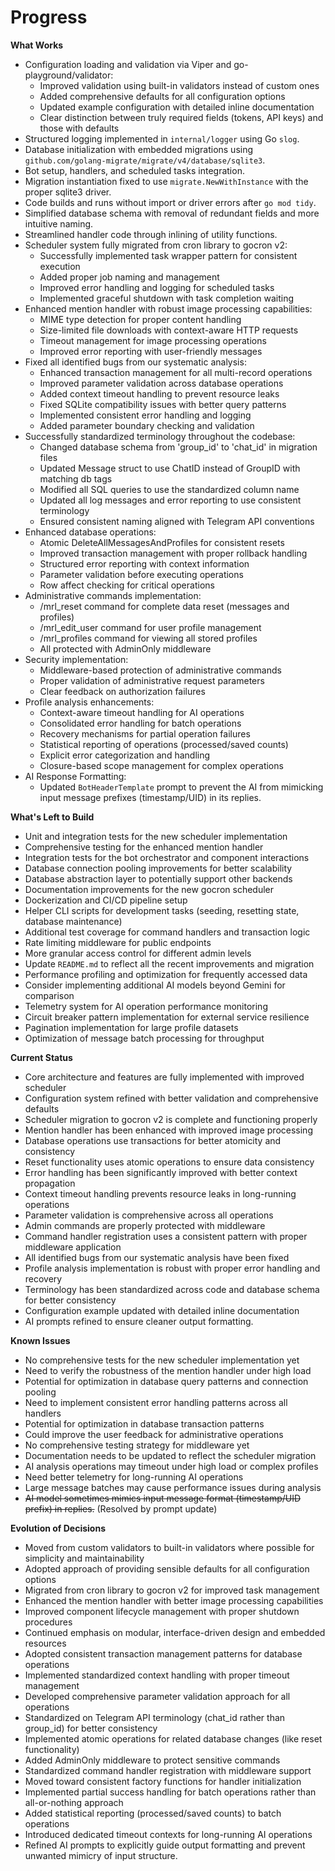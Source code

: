 # Progress

**What Works**
- Configuration loading and validation via Viper and go-playground/validator:
  - Improved validation using built-in validators instead of custom ones
  - Added comprehensive defaults for all configuration options
  - Updated example configuration with detailed inline documentation
  - Clear distinction between truly required fields (tokens, API keys) and those with defaults
- Structured logging implemented in `internal/logger` using Go `slog`.
- Database initialization with embedded migrations using `github.com/golang-migrate/migrate/v4/database/sqlite3`.
- Bot setup, handlers, and scheduled tasks integration.
- Migration instantiation fixed to use `migrate.NewWithInstance` with the proper sqlite3 driver.
- Code builds and runs without import or driver errors after `go mod tidy`.
- Simplified database schema with removal of redundant fields and more intuitive naming.
- Streamlined handler code through inlining of utility functions.
- Scheduler system fully migrated from cron library to gocron v2:
  - Successfully implemented task wrapper pattern for consistent execution
  - Added proper job naming and management
  - Improved error handling and logging for scheduled tasks
  - Implemented graceful shutdown with task completion waiting
- Enhanced mention handler with robust image processing capabilities:
  - MIME type detection for proper content handling
  - Size-limited file downloads with context-aware HTTP requests
  - Timeout management for image processing operations
  - Improved error reporting with user-friendly messages
- Fixed all identified bugs from our systematic analysis:
  - Enhanced transaction management for all multi-record operations
  - Improved parameter validation across database operations
  - Added context timeout handling to prevent resource leaks
  - Fixed SQLite compatibility issues with better query patterns
  - Implemented consistent error handling and logging
  - Added parameter boundary checking and validation
- Successfully standardized terminology throughout the codebase:
  - Changed database schema from 'group_id' to 'chat_id' in migration files
  - Updated Message struct to use ChatID instead of GroupID with matching db tags
  - Modified all SQL queries to use the standardized column name
  - Updated all log messages and error reporting to use consistent terminology
  - Ensured consistent naming aligned with Telegram API conventions
- Enhanced database operations:
  - Atomic DeleteAllMessagesAndProfiles for consistent resets
  - Improved transaction management with proper rollback handling
  - Structured error reporting with context information
  - Parameter validation before executing operations
  - Row affect checking for critical operations
- Administrative commands implementation:
  - /mrl_reset command for complete data reset (messages and profiles)
  - /mrl_edit_user command for user profile management
  - /mrl_profiles command for viewing all stored profiles
  - All protected with AdminOnly middleware
- Security implementation:
  - Middleware-based protection of administrative commands
  - Proper validation of administrative request parameters
  - Clear feedback on authorization failures
- Profile analysis enhancements:
  - Context-aware timeout handling for AI operations
  - Consolidated error handling for batch operations
  - Recovery mechanisms for partial operation failures
  - Statistical reporting of operations (processed/saved counts)
  - Explicit error categorization and handling
  - Closure-based scope management for complex operations
- AI Response Formatting:
  - Updated `BotHeaderTemplate` prompt to prevent the AI from mimicking input message prefixes (timestamp/UID) in its replies.

**What's Left to Build**
- Unit and integration tests for the new scheduler implementation
- Comprehensive testing for the enhanced mention handler
- Integration tests for the bot orchestrator and component interactions
- Database connection pooling improvements for better scalability
- Database abstraction layer to potentially support other backends
- Documentation improvements for the new gocron scheduler
- Dockerization and CI/CD pipeline setup
- Helper CLI scripts for development tasks (seeding, resetting state, database maintenance)
- Additional test coverage for command handlers and transaction logic
- Rate limiting middleware for public endpoints
- More granular access control for different admin levels
- Update `README.md` to reflect all the recent improvements and migration
- Performance profiling and optimization for frequently accessed data
- Consider implementing additional AI models beyond Gemini for comparison
- Telemetry system for AI operation performance monitoring
- Circuit breaker pattern implementation for external service resilience
- Pagination implementation for large profile datasets
- Optimization of message batch processing for throughput

**Current Status**
- Core architecture and features are fully implemented with improved scheduler
- Configuration system refined with better validation and comprehensive defaults
- Scheduler migration to gocron v2 is complete and functioning properly
- Mention handler has been enhanced with improved image processing
- Database operations use transactions for better atomicity and consistency
- Reset functionality uses atomic operations to ensure data consistency
- Error handling has been significantly improved with better context propagation
- Context timeout handling prevents resource leaks in long-running operations
- Parameter validation is comprehensive across all operations
- Admin commands are properly protected with middleware
- Command handler registration uses a consistent pattern with proper middleware application
- All identified bugs from our systematic analysis have been fixed
- Profile analysis implementation is robust with proper error handling and recovery
- Terminology has been standardized across code and database schema for better consistency
- Configuration example updated with detailed inline documentation
- AI prompts refined to ensure cleaner output formatting.

**Known Issues**
- No comprehensive tests for the new scheduler implementation yet
- Need to verify the robustness of the mention handler under high load
- Potential for optimization in database query patterns and connection pooling
- Need to implement consistent error handling patterns across all handlers
- Potential for optimization in database transaction patterns
- Could improve the user feedback for administrative operations
- No comprehensive testing strategy for middleware yet
- Documentation needs to be updated to reflect the scheduler migration
- AI analysis operations may timeout under high load or complex profiles
- Need better telemetry for long-running AI operations
- Large message batches may cause performance issues during analysis
- ~~AI model sometimes mimics input message format (timestamp/UID prefix) in replies.~~ (Resolved by prompt update)

**Evolution of Decisions**
- Moved from custom validators to built-in validators where possible for simplicity and maintainability
- Adopted approach of providing sensible defaults for all configuration options
- Migrated from cron library to gocron v2 for improved task management
- Enhanced the mention handler with better image processing capabilities
- Improved component lifecycle management with proper shutdown procedures
- Continued emphasis on modular, interface-driven design and embedded resources
- Adopted consistent transaction management patterns for database operations
- Implemented standardized context handling with proper timeout management
- Developed comprehensive parameter validation approach for all operations
- Standardized on Telegram API terminology (chat_id rather than group_id) for better consistency
- Implemented atomic operations for related database changes (like reset functionality)
- Added AdminOnly middleware to protect sensitive commands
- Standardized command handler registration with middleware support
- Moved toward consistent factory functions for handler initialization
- Implemented partial success handling for batch operations rather than all-or-nothing approach
- Added statistical reporting (processed/saved counts) to batch operations
- Introduced dedicated timeout contexts for long-running AI operations
- Refined AI prompts to explicitly guide output formatting and prevent unwanted mimicry of input structure.
